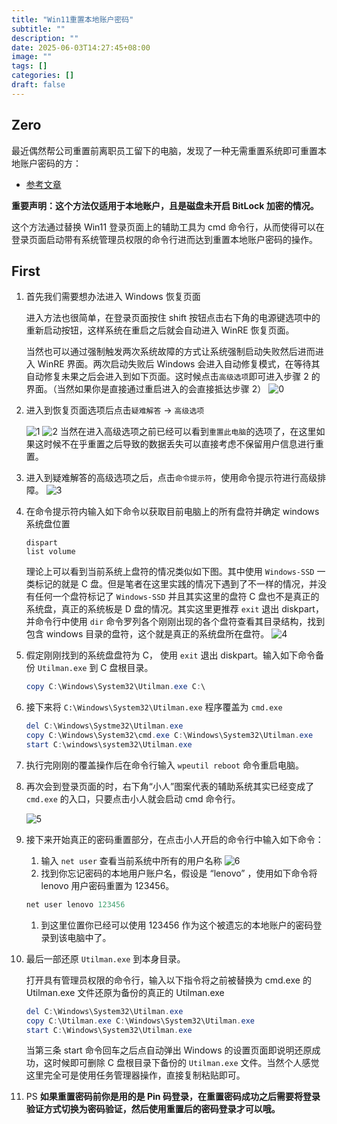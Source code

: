 ```yaml
---
title: "Win11重置本地账户密码"
subtitle: ""
description: ""
date: 2025-06-03T14:27:45+08:00
image: ""
tags: []
categories: []
draft: false
---
```


## Zero

最近偶然帮公司重置前离职员工留下的电脑，发现了一种无需重置系统即可重置本地账户密码的方：

- [参考文章](https://zhuanlan.zhihu.com/p/685629242)

**重要声明：这个方法仅适用于本地账户，且是磁盘未开启 BitLock 加密的情况。**

这个方法通过替换 Win11 登录页面上的辅助工具为 cmd 命令行，从而使得可以在登录页面启动带有系统管理员权限的命令行进而达到重置本地账户密码的操作。

## First

1. 首先我们需要想办法进入 Windows 恢复页面

   进入方法也很简单，在登录页面按住 shift 按钮点击右下角的电源键选项中的重新启动按钮，这样系统在重启之后就会自动进入 WinRE 恢复页面。

   当然也可以通过强制触发两次系统故障的方式让系统强制启动失败然后进而进入 WinRE 界面。两次启动失败后 Windows 会进入自动修复模式，在等待其自动修复未果之后会进入到如下页面。这时候点击`高级选项`即可进入步骤 2 的界面。（当然如果你是直接通过重启进入的会直接抵达步骤 2）
   ![0](image.png)

1. 进入到恢复页面选项后点击`疑难解答` -> `高级选项`

   ![1](image-1.png)
   ![2](image-2.png)
   当然在进入高级选项之前已经可以看到`重置此电脑`的选项了，在这里如果这时候不在乎重置之后导致的数据丢失可以直接考虑不保留用户信息进行重置。

1. 进入到疑难解答的高级选项之后，点击`命令提示符`，使用命令提示符进行高级排障。
   ![3](image-3.png)

1. 在命令提示符内输入如下命令以获取目前电脑上的所有盘符并确定 windows 系统盘位置

   ```shell
   dispart
   list volume
   ```

   理论上可以看到当前系统上盘符的情况类似如下图。其中使用 `Windows-SSD` 一类标记的就是 C 盘。但是笔者在这里实践的情况下遇到了不一样的情况，并没有任何一个盘符标记了 `Windows-SSD` 并且其实这里的盘符 C 盘也不是真正的系统盘，真正的系统板是 D 盘的情况。其实这里更推荐 `exit` 退出 diskpart，并命令行中使用 `dir` 命令罗列各个刚刚出现的各个盘符查看其目录结构，找到包含 windows 目录的盘符，这个就是真正的系统盘所在盘符。
   ![4](image-4.png)

1. 假定刚刚找到的系统盘盘符为 C， 使用 `exit` 退出 diskpart。输入如下命令备份 `Utilman.exe` 到 C 盘根目录。

   ```powershell
   copy C:\Windows\System32\Utilman.exe C:\
   ```

1. 接下来将 `C:\Windows\System32\Utilman.exe` 程序覆盖为 `cmd.exe`

   ```powershell
   del C:\Windows\Systme32\Utilman.exe
   copy C:\Windows\System32\cmd.exe C:\Windows\System32\Utilman.exe
   start C:\windows\system32\Utilman.exe
   ```

1. 执行完刚刚的覆盖操作后在命令行输入 `wpeutil reboot` 命令重启电脑。

1. 再次会到登录页面的时，右下角“小人”图案代表的辅助系统其实已经变成了 `cmd.exe` 的入口，只要点击小人就会启动 cmd 命令行。

   ![5](image-5.png)

1. 接下来开始真正的密码重置部分，在点击小人开启的命令行中输入如下命令：

   1. 输入 `net user` 查看当前系统中所有的用户名称
      ![6](image-6.png)
   1. 找到你忘记密码的本地用户账户名，假设是 “lenovo” ，使用如下命令将 lenovo 用户密码重置为 123456。

   ```powershell
   net user lenovo 123456
   ```

   1. 到这里位置你已经可以使用 123456 作为这个被遗忘的本地账户的密码登录到该电脑中了。

1. 最后一部还原 `Utilman.exe` 到本身目录。

   打开具有管理员权限的命令行，输入以下指令将之前被替换为 cmd.exe 的 Utilman.exe 文件还原为备份的真正的 Utilman.exe

   ```powershell
   del C:\Windows\System32\Utilman.exe
   copy C:\Utilman.exe C:\Windows\System32\Utilman.exe
   start C:\Windows\System32\Utilman.exe
   ```

   当第三条 start 命令回车之后点自动弹出 Windows 的设置页面即说明还原成功，这时候即可删除 C 盘根目录下备份的 `Utilman.exe` 文件。当然个人感觉这里完全可是使用任务管理器操作，直接复制粘贴即可。

1. PS **如果重置密码前你是用的是 Pin 码登录，在重置密码成功之后需要将登录验证方式切换为密码验证，然后使用重置后的密码登录才可以哦。**
